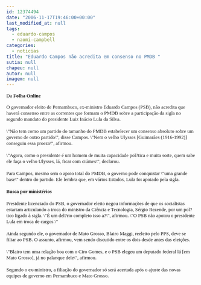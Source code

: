 ```yaml
---
id: 12374494
date: "2006-11-17T19:46:00+00:00"
last_modified_at: null
tags:
  - eduardo-campos
  - naomi-campbell
categories:
  - noticias
title: "Eduardo Campos não acredita em consenso no PMDB "
sutia: null
chapeu: null
autor: null
imagem: null
---
```

<p><P><FONT face=Verdana size=2>Da <STRONG>Folha Online</STRONG></FONT></P></p>
<p><P><FONT face=Verdana size=2>O governador eleito de Pernambuco, ex-ministro Eduardo Campos (PSB), não acredita que haverá consenso entre as correntes que formam o PMDB sobre a participação da sigla no segundo mandato do presidente Luiz Inácio Lula da Silva.<BR><BR>\"Não tem como um partido do tamanho do PMDB estabelecer um consenso absoluto sobre um governo de outro partido\", disse Campos. \"Nem o velho Ulysses [Guimarães (1916-1992)] conseguiu essa proeza\", afirmou. <BR><BR>\"Agora, como o presidente é um homem de muita capacidade pol?tica e muita sorte, quem sabe ele faça o velho Ulysses, lá, ficar com ciúmes\", declarou.<BR><BR>Para Campos, mesmo sem o apoio total do PMDB, o governo pode conquistar \"uma grande base\" dentro do partido. Ele lembra que, em vários Estados, Lula foi apoiado pela sigla.<BR><BR><B>Busca por ministérios</B><BR><BR>Presidente licenciado do PSB, o governador eleito negou informações de que os socialistas estariam articulando a troca do ministro da Ciência e Tecnologia, Sérgio Rezende, por um pol?tico ligado à sigla. \"É um del?rio completo isso a?\", afirmou. \"O PSB não apoiou o presidente Lula em troca de cargos.\"<BR><BR>Ainda segundo ele, o governador de Mato Grosso, Blairo Maggi, reeleito pelo PPS, deve se filiar ao PSB. O assunto, afirmou, vem sendo discutido entre os dois desde antes das eleições.<BR><BR>\"Blairo tem uma relação boa com o Ciro Gomes, e o PSB elegeu um deputado federal lá [em Mato Grosso], já no palanque dele\", afirmou. <BR><BR>Segundo o ex-ministro, a filiação do governador só será acertada após o ajuste das novas equipes de governo em Pernambuco e Mato Grosso.</P></FONT> </p>
